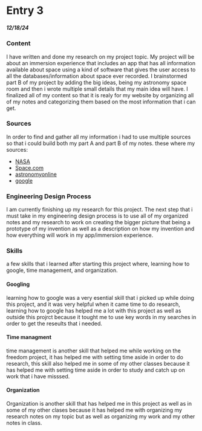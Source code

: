 # Entry 3
##### 12/18/24

 ### Content 
I have written and done my research on my project topic. My project will be about an immersion experience that includes an app that has all information available about space using a kind of software that gives the user access to all the databases/information about space ever recorded. I brainstormed part B of my project by adding the big ideas, being my astronomy space room and then i wrote multiple small details that my main idea will have. I finalized all of my content so that it is realy for my website by organizing all of my notes and categorizing them based on the most information that i can get.

 ### Sources 
In order to find and gather all my information i had to use multiple sources so that i could build both my part A and part B of my notes. these where my sources:
* [NASA](nasa.gov)
* [Space.com](https://www.space.com/best-stargazing-apps)
* [astronomyonline](https://astronomyonline.org/AstronomySoftware.asp)
* [google](google)

### Engineering Design Process
I am currently finishing up my research for this project. The next step that i must take in my engineering design process is to use all of my organized notes and my research to work on creating the bigger picture that being a prototype of my invention as well as a description on how my invention and how everything will work in my app/immersion experience.

### Skills 
a few skills that i learned after starting this project where, learning how to google, time management, and organization.

#### Googling
learning how to google was a very esential skill that i picked up while doing this project, and it was very helpful when it came time to do research, learning how to google has helped me a lot with this project as well as outside this projrct because it tought me to use key words in my searches in order to get the reseults that i needed.

#### Time managment
time management is another skill that helped me while working on the freedom project, it has helped me with setting time aside in order to do research, this skill also helped me in some of my other classes because it has helped me with setting time aside in order to study and catch up on work that i have misssed.

#### Organization
Organization is another skill that has helped me in this project as well as in some of my other clases because it has helped me with organizing my research notes on my topic but as well as organizing my work and my other notes in class. 
